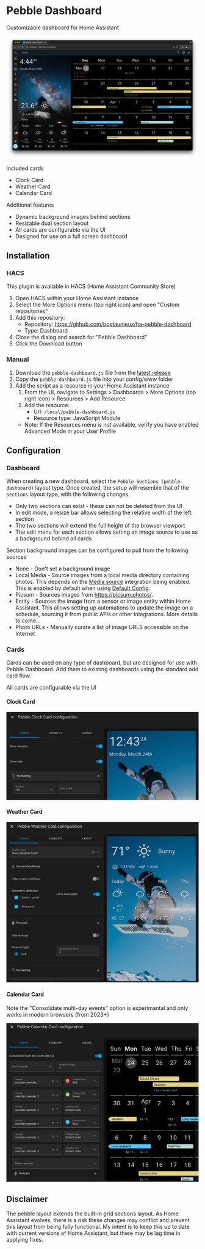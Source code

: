 # Pebble Dashboard

Customizable dashboard for Home Assistant

![Dashboard Screenshot](./static/pebble-dashboard-screenshot.webp)

Included cards

- Clock Card
- Weather Card
- Calendar Card

Additional features

- Dynamic background images behind sections
- Resizable dual section layout
- All cards are configurable via the UI
- Designed for use on a full screen dashboard

## Installation

### HACS

This plugin is available in HACS (Home Assistant Community Store)

1. Open HACS within your Home Assistant instance
2. Select the More Options menu (top right icon) and open "Custom repositories"
3. Add this repository:
   - Repository: https://github.com/bostaunieux/ha-pebble-dashboard
   - Type: Dashboard
4. Close the dialog and search for "Pebble Dashboard"
5. Click the Download button

### Manual

1. Download the `pebble-dashboard.js` file from the [latest release](https://github.com/bostaunieux/ha-pebble-dashboard/releases)
2. Copy the `pebble-dashboard.js` file into your config/www folder
3. Add the script as a resource in your Home Assistant instance
   1. From the UI, navigate to Settings > Dashboards > More Options (top right icon) > Resources > Add Resource
   2. Add the resource:
      - Url: `/local/pebble-dashboard.js`
      - Resource type: JavaScript Module
   - Note: If the Resources menu is not available, verify you have enabled Advanced Mode in your User Profile

## Configuration

### Dashboard

When creating a new dashboard, select the `Pebble Sections (pebble-dashboard)` layout type. Once created, the setup will resemble that of the `Sections` layout type, with the following changes

* Only two sections can exist - these can not be deleted from the UI
* In edit mode, a resize bar allows selecting the relative width of the left section
* The two sections will extend the full height of the browser viewport
* The edit menu for each section allows setting an image source to use as a background behind all cards


Section background images can be configured to pull from the following sources

* None - Don't set a background image
* Local Media - Source images from a local media directory containing photos. This depends on the [Media source](https://www.home-assistant.io/integrations/media_source/) integration being enabled. This is enabled by default when using [Default Config](https://www.home-assistant.io/integrations/default_config/).
* Picsum - Sources images from https://picsum.photos/. 
* Entity - Sources the image from a sensor or image entity within Home Assistant. This allows setting up automations to update the image on a schedule, sourcing it from public APIs or other integrations. More details to come...
* Photo URLs - Manually curate a list of image URLS accessible on the Internet

### Cards

Cards can be used on any type of dashboard, but are designed for use with Pebble Dashboard. Add them to existing dashboards using the standard add card flow.

All cards are configurable via the UI

#### Clock Card

![Clock Card Config](./static/pebble-clock-card-editor.webp)

#### Weather Card

![Weather Card Config](./static/pebble-weather-card-editor.webp)

#### Calendar Card

Note the "Consolidate multi-day events" option is experimantal and only works in modern browsers (from 2023+)

![Weather Card Config](./static/pebble-calendar-card-editor.webp)

## Disclaimer

The pebble layout extends the built-in grid sections layout. As Home Assistant evolves, there is a risk these changes may conflict and prevent this layout from being fully functional. My intent is to keep this up to date with current versions of Home Assistant, but there may be lag time in applying fixes.